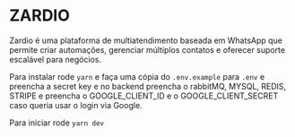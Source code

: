# ZARDIO

Zardio é uma plataforma de multiatendimento baseada em WhatsApp que permite criar automações, gerenciar múltiplos contatos e oferecer suporte escalável para negócios.

Para instalar rode ``yarn`` e faça uma cópia do ``.env.example`` para ``.env`` e preencha a secret key e no backend preencha o rabbitMQ, MYSQL, REDIS, STRIPE e preencha o GOOGLE_CLIENT_ID e o GOOGLE_CLIENT_SECRET caso queria usar o login via Google.

Para iniciar rode ``yarn dev``